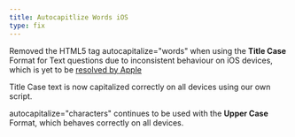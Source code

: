 ```yaml
---
title: Autocapitlize Words iOS
type: fix
---
```


Removed the HTML5 tag autocapitalize="words" when using the **Title Case** Format for Text questions due to inconsistent behaviour on iOS devices, which is yet to be [resolved by Apple](https://forums.developer.apple.com/thread/18634)

Title Case text is now capitalized correctly on all devices using our own script.

autocapitalize="characters" continues to be used with the **Upper Case** Format, which behaves correctly on all devices.